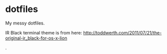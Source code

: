 # dotfiles
My messy dotfiles.

IR Black terminal theme is from here: http://toddwerth.com/2011/07/21/the-original-ir_black-for-os-x-lion

.